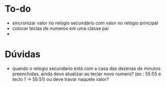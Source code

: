 # To-do
- sincronizar valor no relógio secundário com valor no relógio principal
- colocar teclas de numeros em uma classe pai
- 

# Dúvidas
- quando o relogio secundario está com a casa das dezenas de minutos preenchidas, ainda deve atualizar ao teclar novo numero? (ex.: 55:55 e teclo 1 -> 55:51) ou deve travar naquele valor?